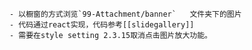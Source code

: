 ---
---
```ad-tip
- 以橱窗的方式浏览`99-Attachment/banner`   文件夹下的图片
- 代码通过react实现，代码参考[[slidegallery]]
- 需要在style setting 2.3.15取消点击图片放大功能。
```

```jsx::Slidegallery

```
